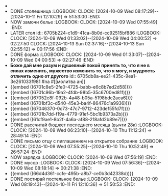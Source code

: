 -
- DONE столешница
  :LOGBOOK:
  CLOCK: [2024-10-09 Wed 08:17:29]--[2024-10-11 Fri 12:10:29] =>  51:53:00
  :END:
- NOW замочи белье
  :LOGBOOK:
  CLOCK: [2024-10-09 Wed 07:55:49]
  :END:
- LATER стол
  id:: 6705b224-c1d9-41ca-8b0d-cc92515bf886
  :LOGBOOK:
  CLOCK: [2024-10-09 Wed 01:33:02]--[2024-10-09 Wed 04:00:52] =>  02:27:50
  CLOCK: [2024-10-13 Sun 02:37:16]--[2024-10-13 Sun 02:55:12] =>  00:17:56
  :END:
- DONE форма
  :LOGBOOK:
  CLOCK: [2024-10-09 Wed 01:33:07]--[2024-10-09 Wed 04:00:53] =>  02:27:46
  :END:
- **Боже дай мне разум и душевный покой принять то, что я не в силах изменить, мужество изменить то, что я могу, и мудрость отличить одно от другого**
  id:: 6705db8a-ee21-435c-9ea1-3e261033f981
  #na #[[молитва ан]]
- {{embed ((6701c8e5-2fe0-4725-babb-e6c8b7ed2d58))}}
- {{embed ((6701c96b-19a2-4fdb-98b5-35c6700ed81f))}}
- {{embed ((67052e8f-092b-4a48-b05a-5198bdc2aea6))}}
- {{embed ((6701bf3c-d540-45e3-ba4f-86476c1a9936))}}
- {{embed ((67046370-0c73-47c7-9712-423def55fd7f))}}
- {{embed ((6701b7dd-f19a-4779-91ef-5bc1b9373a2b))}}
- {{embed ((61cf9ae1-8b2f-4a6a-af88-218afd2b89e7))}}
- DONE рассчитай бюджет последнего месяца (вычти 28к)
  :LOGBOOK:
  CLOCK: [2024-10-09 Wed 06:23:10]--[2024-10-10 Thu 11:12:24] =>  28:49:14
  :END:
- DONE письмо отцу с пиглашением на открытое собрание
  :LOGBOOK:
  CLOCK: [2024-10-09 Wed 07:55:25]--[2024-10-10 Thu 10:52:49] =>  26:57:24
  :END:
- NOW зарядка
  :LOGBOOK:
  CLOCK: [2024-10-09 Wed 07:56:19]
  :END:
- DONE мусор
  :LOGBOOK:
  CLOCK: [2024-10-09 Wed 07:56:36]--[2024-10-09 Wed 08:18:14] =>  00:21:38
  :END:
- {{embed ((66d4d361-ccfe-495b-a8b7-ce0b3d42338d))}}
- DONE постирай постельное белье
  :LOGBOOK:
  CLOCK: [2024-10-09 Wed 08:19:43]--[2024-10-11 Fri 12:10:36] =>  51:50:53
  :END:
-
